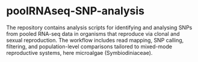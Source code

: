 # poolRNAseq-SNP-analysis
The repository contains analysis scripts for identifying and analysing SNPs from pooled RNA-seq data in organisms that reproduce via clonal and sexual reproduction. The workflow includes read mapping, SNP calling, filtering, and population-level comparisons tailored to mixed-mode reproductive systems, here microalgae (Symbiodiniaceae).
